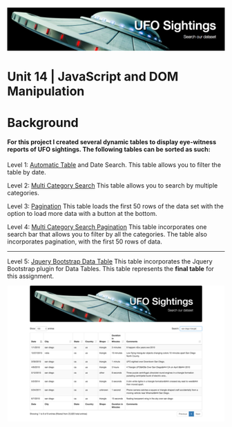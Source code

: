 
![title](header.png)

# Unit 14 | JavaScript and DOM Manipulation

# Background

#### For this project I created several dynamic tables to display eye-witness reports of UFO sightings. The following tables can be sorted as such:

Level 1: [Automatic Table](https://github.com/ABFdata/Homework/blob/master/DynamicTable/UFOTableFilters/1date_index.html) and Date Search. This table allows you to filter the table by date. 
    

Level 2: [Multi Category Search](https://github.com/ABFdata/Homework/blob/master/DynamicTable/UFOTableFilters/2multi_category.html) This table allows you to search by multiple categories.

Level 3: [Pagination](https://github.com/ABFdata/Homework/blob/master/DynamicTable/UFOTableFilters/3pagination.html) This table loads the first 50 rows of the data set with the option to load more data with a button at the bottom. 

Level 4: [Multi Category Search Pagination](https://github.com/ABFdata/Homework/blob/master/DynamicTable/UFOTableFilters/4multi_pagination.html) This table incorporates one search bar that allows you to filter by all the categories. The table also incorporates pagination, with the first 50 rows of data. 

<hr>

Level 5: [Jquery Bootstrap Data Table](https://github.com/ABFdata/Homework/blob/master/DynamicTable/UFOTableFilters/6jquery_table.html) This table incorporates the Jquery Bootstrap plugin for Data Tables. This table represents the <strong>final table</strong> for this assignment.

![title](table_screenshot.png)


```python

```
